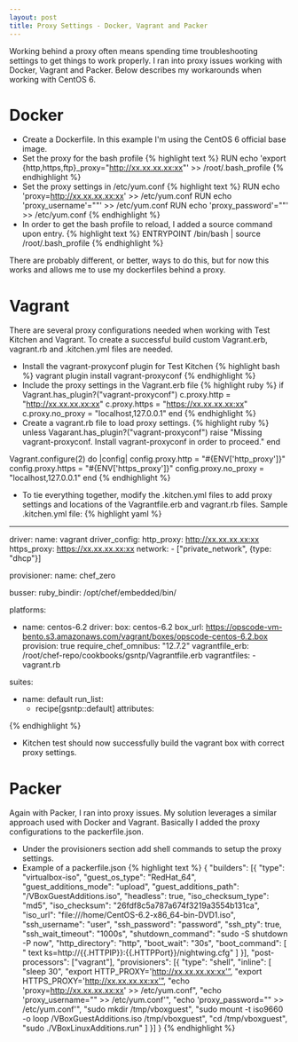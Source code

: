 ```yaml
---
layout: post
title: Proxy Settings - Docker, Vagrant and Packer
---
```


Working behind a proxy often means spending time troubleshooting settings to get things to work properly.  I ran into proxy issues working with Docker, Vagrant and Packer.  Below describes my workarounds when working with CentOS 6.

# Docker

- Create a Dockerfile.  In this example I'm using the CentOS 6 official base image.
- Set the proxy for the bash profile
{% highlight text %}
RUN echo 'export {http,https,ftp}_proxy="http://xx.xx.xx.xx:xx"' >> /root/.bash_profile
{% endhighlight %}
- Set the proxy settings in /etc/yum.conf
{% highlight text %}
RUN echo 'proxy=http://xx.xx.xx.xx:xx' >> /etc/yum.conf
RUN echo 'proxy_username'=""' >> /etc/yum.conf
RUN echo 'proxy_password'=""' >> /etc/yum.conf
{% endhighlight %}
- In order to get the bash profile to reload, I added a source command upon entry.
{% highlight text %}
ENTRYPOINT /bin/bash | source /root/.bash_profile
{% endhighlight %}

There are probably different, or better, ways to do this, but for now this works and allows me to use my dockerfiles behind a proxy.

# Vagrant

There are several proxy configurations needed when working with Test Kitchen and Vagrant.  To create a successful build custom Vagrant.erb, vagrant.rb and .kitchen.yml files are needed.

- Install the vagrant-proxyconf plugin for Test Kitchen
{% highlight bash %}
vagrant plugin install vagrant-proxyconf
{% endhighlight %}
- Include the proxy settings in the Vagrant.erb file
{% highlight ruby %}
if Vagrant.has_plugin?("vagrant-proxyconf")
  c.proxy.http = "http://xx.xx.xx.xx:xx"
  c.proxy.https = "https://xx.xx.xx.xx:xx"
  c.proxy.no_proxy = "localhost,127.0.0.1"
end
{% endhighlight %}
- Create a vagrant.rb file to load proxy settings.
{% highlight ruby %}
unless Vagarant.has_plugin?("vagrant-proxyconf")
  raise "Missing vagrant-proxyconf.  Install vagrant-proxyconf in order to proceed."
end

Vagrant.configure(2) do |config|
  config.proxy.http = "#{ENV['http_proxy']}"
  config.proxy.https = "#{ENV['https_proxy']}"
  config.proxy.no_proxy = "localhost,127.0.0.1"
end
{% endhighlight %}

- To tie everything together, modify the .kitchen.yml files to add proxy settings and locations of the Vagrantfile.erb and vagrant.rb files.  Sample .kitchen.yml file:
{% highlight yaml %}
---
driver:
  name: vagrant
  driver_config:
    http_proxy: http://xx.xx.xx.xx:xx
    https_proxy: https://xx.xx.xx.xx:xx
  network:
    - ["private_network", {type: "dhcp"}]

provisioner:
  name: chef_zero

busser:
  ruby_bindir: /opt/chef/embedded/bin/

platforms:
  - name: centos-6.2
    driver:
      box: centos-6.2
      box_url: https://opscode-vm-bento.s3.amazonaws.com/vagrant/boxes/opscode-centos-6.2.box
      provision: true
      require_chef_omnibus: "12.7.2"
      vagrantfile_erb: /root/chef-repo/cookbooks/gsntp/Vagrantfile.erb
      vagrantfiles:
        - vagrant.rb

suites:
  - name: default
    run_list:
      - recipe[gsntp::default]
    attributes:

{% endhighlight %}

- Kitchen test should now successfully build the vagrant box with correct proxy settings.

# Packer
Again with Packer, I ran into proxy issues.  My solution leverages a similar approach used with Docker and Vagrant.  Basically I added the proxy configurations to the packerfile.json.

- Under the provisioners section add shell commands to setup the proxy settings.
- Example of a packerfile.json
{% highlight text %}
{
  "builders": [{
    "type": "virtualbox-iso",
    "guest_os_type": "RedHat_64",
    "guest_additions_mode": "upload",
    "guest_additions_path": "/VBoxGuestAdditions.iso",
    "headless": true,
    "iso_checksum_type": "md5",
    "iso_checksum": "26fdf8c5a787a674f3219a3554b131ca",
    "iso_url": "file:///home/CentOS-6.2-x86_64-bin-DVD1.iso",
    "ssh_username": "user",
    "ssh_password": "password",
    "ssh_pty": true,
    "ssh_wait_timeout": "1000s",
    "shutdown_command": "sudo -S shutdown -P now",
    "http_directory": "http",
    "boot_wait": "30s",
    "boot_command": [
      "<tab> text ks=http://{{.HTTPIP}}:{{.HTTPPort}}/nightwing.cfg<enter><wait>"
    ]
  }],
  "post-processors": ["vagrant"],
  "provisioners": [{
    "type": "shell",
    "inline": [
      "sleep 30",
      "export HTTP_PROXY='http://xx.xx.xx.xx:xx'”,
      "export HTTPS_PROXY='http://xx.xx.xx.xx:xx'”,
      "echo 'proxy=http://xx.xx.xx.xx:xx' >> /etc/yum.conf",
      "echo 'proxy_username=\"\" >> /etc/yum.conf'",
      "echo 'proxy_password=\"\" >> /etc/yum.conf'",
      "sudo mkdir /tmp/vboxguest",
      "sudo mount -t iso9660 -o loop /VBoxGuestAdditions.iso /tmp/vboxguest",
      "cd /tmp/vboxguest",
      "sudo ./VBoxLinuxAdditions.run"
    ]
  }]
}
{% endhighlight %}